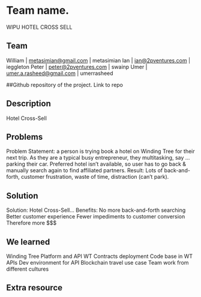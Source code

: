 
# Team name.
WIPU HOTEL CROSS SELL
## Team
William | metasimian@gmail.com  | metasimian
Ian | ian@2pventures.com  | ieggleton
Peter | peter@2pventures.com  | swainp
Umer | umer.a.rasheed@gmail.com  | umerrasheed

##Github repository of the project.
Link to repo
## Description
Hotel Cross-Sell

## Problems

Problem Statement: 
a person is trying book a hotel on Winding Tree for their next trip.  As they are a typical busy entrepreneur, they multitasking, 
say … parking their car. 
Preferred hotel isn’t available, so user has to go back & manually search again to find affiliated partners. 
Result: Lots of back-and-forth, customer frustration, waste of time, distraction (can’t park).

## Solution
Solution: 
Hotel Cross-Sell…
Benefits: 
No more back-and-forth searching
Better customer experience 
Fewer impediments to customer conversion
Therefore more $$$

## We learned
Winding Tree Platform and API
WT Contracts deployment
Code base in WT APIs
Dev environment for API
Blockchain travel use case
Team work from different cultures 

## Extra resource
